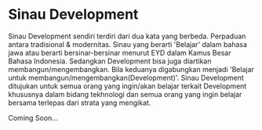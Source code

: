 # Sinau Development

Sinau Development sendiri terdiri dari dua kata yang berbeda. Perpaduan antara tradisional & modernitas. Sinau yang berarti 'Belajar' dalam bahasa jawa atau berarti bersinar-bersinar menurut EYD dalam Kamus Besar Bahasa Indonesia. Sedangkan Development bisa juga diartikan membangun/mengembangkan. Bila keduanya digabungkan menjadi 'Belajar untuk membangun/mengembangkan(Development)'. Sinau Development ditujukan untuk semua orang yang ingin/akan belajar terkait Development khususnya dalam bidang tekhnologi dan semua orang yang ingin belajar bersama terlepas dari strata yang mengikat.

Coming Soon...


